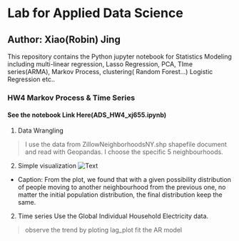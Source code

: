 # Lab for Applied Data Science
## Author: Xiao(Robin) Jing
This repository contains the Python jupyter notebook for Statistics Modeling including multi-linear regression, Lasso Regression, PCA, TIme series(ARMA), Markov Process, clustering( Random Forest...) Logistic Regression etc..

### HW4 Markov Process & Time Series
#### See the notebook Link Here(ADS_HW4_xj655.ipynb)
1. Data Wrangling
> I use the data from ZillowNeighborhoodsNY.shp shapefile document and read with Geopandas.
> I choose the specific 5 neighbourhoods.

2. Simple visualization
![Text](neighborhood_movement.gif)
+ Caption: From the plot, we found that with a given possibility distribution of people moving to another neighbourhood  from the previous one, no matter the initial population distribution, the final distribution keep the same.

2. Time series
Use the Global Individual Household Electricity data.
> observe the trend by ploting lag_plot
> fit the AR model
